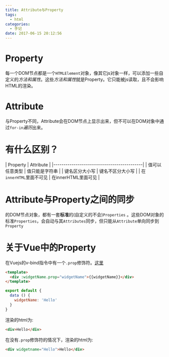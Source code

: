 ```yaml
---
title: Attribute与Property
tags:
  - html
categories:
  - 手记
date: 2017-06-15 20:12:56
---
```


# Property

每一个DOM节点都是一个`HTMLElement`对象，像其它js对象一样，可以添加一些自定义的*方法和属性*。这些*方法和属性*就是Property。它只能被js读取，且不会影响HTML的渲染。

# Attribute

与Property不同，Attribute会在DOM节点上显示出来，但不可以在DOM对象中通过`for-in`*遍历*出来。

# 有什么区别？

| Property              | Attribute          |
|--------------------------------------------|
| 值可以任意类型          | 值只能是字符串       |
| 键名区分大小写          | 键名不区分大小写     |
| 在`innerHTML`里面不可见 | 在innerHTML里面可见 |

# Attribute与Property之间的同步

的DOM节点对象，都有一套**标准**的(自定义的不会)`Properties` 。这些DOM对象的标准`Properties`，会自动与其`Attributes`同步，但只能从`Attribute`单向同步到`Property`


# 关于Vue中的Property

在Vuejs的v-bind指令中有一个`.prop`修饰符。[这里](https://cn.vuejs.org/v2/api/#v-bind)

```html
<template>
  <div :widgetName.prop="widgetName">{{widgetName}}</div>
</template>
```
```js
export default {
  data () {
    widgetName: 'Hello'
  }
}
```
渲染的html为:

```html
<div>Hello</div>
```

在没有`.prop`修饰符的情况下，渲染的html为:

```html
<div widgetname="Hello">Hello</div>
```
